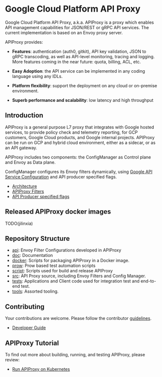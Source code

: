 # Google Cloud Platform API Proxy

Google Cloud Platform API Proxy, a.k.a. APIProxy is a proxy which enables API
management capabilities for JSON/REST or gRPC API services. The current
implementation is based on an Envoy proxy server.

APIProxy provides:

*   **Features**: authentication (auth0, gitkit), API key validation, JSON to
    gRPC transcoding, as well as API-level monitoring, tracing and logging. More
    features coming in the near future: quota, billing, ACL, etc.

*   **Easy Adoption**: the API service can be implemented in any coding language
    using any IDLs.

*   **Platform flexibility**: support the deployment on any cloud or on-premise
    environment.

*   **Superb performance and scalability**: low latency and high throughput

## Introduction

APIProxy is a general purpose L7 proxy that integrates with Google hosted
services, to provide policy check and telemetry reporting, for GCP customers,
Google Cloud products, and Google internal projects. APIProxy can be run on GCP
and hybrid cloud environment, either as a sidecar, or as an API gateway.

APIProxy includes two components: the ConfigManager as Control plane and Envoy
as Data plane.

ConfigManager configures its Envoy filters dynamically, using [Google API
Service Configuration](https://github.com/googleapis/googleapis/blob/master/google/api/service.proto) and API producer specified flags.

* [Architecture](/doc/architecture.png)
* [APIProxy Filters](doc/filters.png)
* [API Producer specified flags](docker/generic/start_proxy.py)

## Released APIProxy docker images

TODO(jilinxia)

## Repository Structure

* [api](/api): Envoy Filter Configurations developed in APIProxy
* [doc](/doc): Documentation
* [docker](/docker): Scripts for packaging APIProxy in a Docker image.
* [prow](/prow): Prow based test automation scripts
* [script](/script): Scripts used for build and release APIProxy
* [src](/src): API Proxy source, including Envoy Filters and Config Manager.
* [tests](/test): Applications and Client code used for integration test and end-to-end test.
* [tools](/tools): Assorted tooling.

## Contributing

Your contributions are welcome. Please follow the contributor [guidelines](CONTRIBUTING.md).

* [Developer Guide](DEVELOPER.md)

## APIProxy Tutorial

To find out more about building, running, and testing APIProxy, please review:

* [Run APIProxy on Kubernetes](/doc/apiproxi-on-k8s.md)

